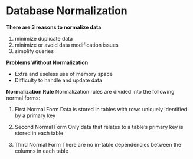 # Database Normalization

**There are 3 reasons to normalize data**

1. minimize duplicate data
2. minimize or avoid data modification issues
3. simplify queries

**Problems Without Normalization**
- Extra and useless use of memory space
- Difficulty to handle and update data

**Normalization Rule**
Normalization rules are divided into the following normal forms:

1. First Normal Form
Data is stored in tables with rows uniquely identified by a primary key

2. Second Normal Form
Only data that relates to a table’s primary key is stored in each table

3. Third Normal Form
There are no in-table dependencies between the columns in each table
